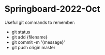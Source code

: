 # Springboard-2022-Oct
Useful git commands to remember:
* git status
* git add {filename}
* git commit -m '{message}'
* git push origin master
